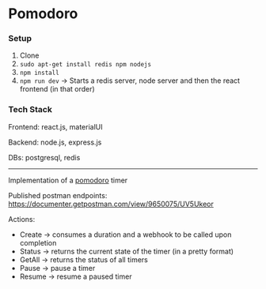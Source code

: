 # Pomodoro

### Setup
1. Clone
2. `sudo apt-get install redis npm nodejs`
3. `npm install`
4. `npm run dev` -> Starts a redis server, node server and then the react frontend (in that order)

### Tech Stack
Frontend: react.js, materialUI

Backend: node.js, express.js

DBs: postgresql, redis

---------------------------------------------------------------------------

Implementation of a [pomodoro](https://en.wikipedia.org/wiki/Pomodoro_Technique) timer 

Published postman endpoints: https://documenter.getpostman.com/view/9650075/UV5Ukeor

Actions:
- Create -> consumes a duration and a webhook to be called upon completion
- Status -> returns the current state of the timer (in a pretty format)
- GetAll -> returns the status of all timers
- Pause -> pause a timer
- Resume -> resume a paused timer
